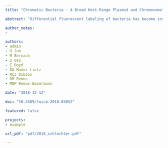 ```yaml
---
title: "Chromatic Bacteria - A Broad Host-Range Plasmid and Chromosomal Insertion Toolbox for Fluorescent Protein Expression in Bacteria"

abstract: "Differential fluorescent labeling of bacteria has become instrumental for many aspects of microbiological research, such as the study of biofilm formation, bacterial individuality, evolution, and bacterial behavior in complex environments. We designed a variety of plasmids, each bearing one of eight unique, constitutively expressed fluorescent protein genes in conjunction with one of four different antibiotic resistance combinations. The fluorophores mTagBFP2, mTurquoise2, sGFP2, mClover3, sYFP2, mOrange2, mScarlet-I, and mCardinal, encoding for blue, cyan, green, green-yellow, yellow, orange, red, and far-red fluorescent proteins, respectively, were combined with selectable markers conferring tetracycline, gentamicin, kanamycin, and/or chloramphenicol resistance. These constructs were cloned into three different plasmid backbones: a broad host-range plasmid, a Tn5 transposon delivery plasmid, and a Tn7 transposon delivery plasmid. The utility of the plasmids and transposons was tested in bacteria from the phyla Actinobacteria, Proteobacteria, and Bacteroidetes. We were able to tag representatives from the phylum Proteobacteria at least via our Tn5 transposon delivery system. The present study enables labeling bacteria with a set of plasmids available to the community. One potential application of fluorescently-tagged bacterial species is the study of bacteria-bacteria, bacteria-host, and bacteria-environment interactions."

author_notes:
- 

authors:
- admin
- H Jun
- M Bernach
- S Oso
- E Boyd
- DA Muñoz-Lintz
- RCJ Dobson
- DM Remus
- MNP Remus-Emsermann

date: "2018-12-12"

doi: "10.3389/fmicb.2018.03052"

featured: false

projects:
- example

url_pdf: "pdf/2018_schlechter.pdf"

---
```

